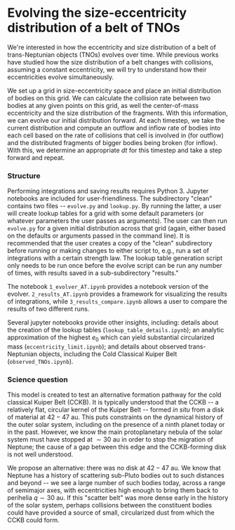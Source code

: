 # Evolving the size-eccentricity distribution of a belt of TNOs

We're interested in how the eccentricity and size distribution of a belt of trans-Neptunian objects (TNOs) evolves over time. While previous works have studied how the size distribution of a belt changes with collisions, assuming a constant eccentricity, we will try to understand how their eccentricities evolve simultaneously.

We set up a grid in size-eccentricity space and place an initial distribution of bodies on this grid. We can calculate the collision rate between two bodies at any given points on this grid, as well the center-of-mass eccentricity and the size distribution of the fragments. With this information, we can evolve our initial distribution forward. At each timestep, we take the current distribution and compute an outflow and inflow rate of bodies into each cell based on the rate of collisions that cell is involved in (for outflow) and the distributed fragments of bigger bodies being broken (for inflow). With this, we determine an appropriate $dt$ for this timestep and take a step forward and repeat. 

### Structure

Performing integrations and saving results requires Python 3. Jupyter notebooks are included for user-friendliness. The subdirectory "clean" contains two files -- $\texttt{evolve.py}$ and $\texttt{lookup.py}$. By running the latter, a user will create lookup tables for a grid with some default parameters (or whatever parameters the user passes as arguments). The user can then run $\texttt{evolve.py}$ for a given initial distribution across that grid (again, either based on the defaults or arguments passed in the command line). It is recommended that the user creates a copy of the "clean" subdirectory before running or making changes to either script to, e.g., run a set of integrations with a certain strength law. The lookup table generation script only needs to be run once before the evolve script can be run any number of times, with results saved in a sub-subdirectory "results." 

The notebook $\texttt{1_evolver_AT.ipynb}$ provides a notebook version of the evolver. $\texttt{2_results_AT.ipynb}$ provides a framework for visualizing the results of integrations, while $\texttt{3_results_compare.ipynb}$ allows a user to compare the results of two different runs. 

Several jupyter notebooks provide other insights, including: details about the creation of the lookup tables ($\texttt{lookup_table_details.ipynb}$); an analytic approximation of the highest $e_0$ which can yield substantial circularized mass ($\texttt{eccentricity_limit.ipynb}$); and details about observed trans-Neptunian objects, including the Cold Classical Kuiper Belt ($\texttt{observed_TNOs.ipynb}$).

### Science question

This model is created to test an alternative formation pathway for the cold classical Kuiper Belt (CCKB). It is typically understood that the CCKB -- a relatively flat, circular kernel of the Kuiper Belt -- formed *in situ* from a disk of material at $42-47\text{ au}$. This puts constraints on the dynamical history of the outer solar system, including on the presence of a ninth planet today or in the past. However, we know the main protoplanetary nebula of the solar system must have stopped at $\sim 30 \text{ au}$ in order to stop the migration of Neptune; the cause of a gap between this edge and the CCKB-forming disk is not well understood. 

We propose an alternative: there was no disk at $42-47\text{ au}$. We know that Neptune has a history of scattering sub-Pluto bodies out to such distances and beyond -- we see a large number of such bodies today, across a range of semimajor axes, with eccentricities high enough to bring them back to perihelia $q\sim 30 \text{ au}$. If this "scatter belt" was more dense early in the history of the solar system, perhaps collisions between the constituent bodies could have provided a source of small, circularized dust from which the CCKB could form.

